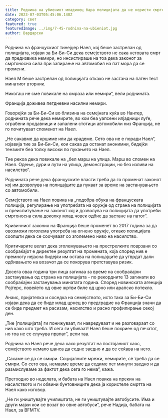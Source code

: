 ```yaml
---
title: Роднина на убиениот младинец бара полицијата да не користи смртоносно оружје
date: 2023-07-03T05:45:06.148Z
category: свет
featured: true
featuredImage: ../img/7-45-rodnina-na-ubieniot.jpg
author: Вардарски
---
```

Роднина на францускиот тинејџер Наел, кој беше застрелан од полицијата, изјави за Би-Би-Си дека семејството не сака неговата смрт да предизвика немири, но инсистираше на тоа дека законот за смртоносна сила при запирање на автомобил на пат мора да се промени.

Наел М беше застрелан од полицијата откако не застана на патен тест минатиот вторник.

Никогаш не сме повикале на омраза или немири“, вели роднината.

Франција доживеа петдневни насилни немири.

Говорејќи за Би-Би-Си во близина на семејната куќа во Нантер, роднината рече дека немирите, во кои беа уапсени илјадници луѓе, ограбени продавници и запалени стотици автомобили низ Франција, не го почитуваат споменот на Наел.

„Не сакавме да кршиме или да крадеме. Сето ова не е поради Наел“, изјавија тие за Би-Би-Си, кои сакаа да останат анонимни, бидејќи тензиите беа толку високи по пукањето на Наел.

Тие рекоа дека повикале на „бел марш на улица. Марш во спомен на Наел. Одење, дури и лути на улица, демонстрации, но без изливи на насилство“.

Роднината рече дека француските власти треба да го променат законот кој им дозволува на полицајците да пукаат за време на застанувањето со автомобили.

Семејството на Наел повика на „подобра обука на француската полиција, регулирање на употребата на оружје од страна на полицијата и преиспитување на законот кој ѝ дозволува на полицијата да употреби смртоносна сила доколку млад човек одбие да застане на патот“.

Кривичниот законик на Франција беше променет во 2017 година за да овозможи поголема употреба на огнено оружје, откако полицијата соопшти дека се соочуваат со зголемено ниво на насилство.

Критичарите велат дека зголемувањето на престрелките поврзани со сообраќајот е директен резултат на промената, која според нив е премногу нејасна бидејќи им остава на полицајците да утврдат дали одбивањето на возачот да се покорува претставува ризик.

Досега оваа година три лица загинаа за време на сообраќајни застанувања од страна на полицијата - по рекордните 13 загинати во сообраќајни застанувања минатата година. Според новинската агенција Ројтерс, повеќето од овие жртви биле од црно или арапско потекло.

Анаис, пријателка и соседка на семејството, исто така за Би-Би-Си изјави дека да се биде млад црнец во предградие на Франција значи да се биде предмет на расизам, насилство и расно профилирање секој ден.

„Тие \[полицијата] ги понижуваат, ги навредуваат и не разговараат со нив како што треба. И сега ги убиваат! Наел беше покриен од печатот, но тоа не се случува првпат“, вели таа.

Роднина на Наел рече дека како резултат на постојаниот хаос, семејството немало шанса да седне заедно и да се сеќава на него.

„Сакаме се да се смири. Социјалните мрежи, немирите, сè треба да се смири. Со сето ова, немавме време да седиме пет минути заедно и да размислуваме за фактот дека сега го нема“, кажа.

Претходно во неделата, и бабата на Наел повика на прекин на насилството и ги обвини бунтовниците дека ја користеле смртта на Наел како изговор.

„Не ги уништувајте училиштата, не ги уништувајте автобусите. Има и други мајки кои се возат во овие автобуси“, рече Надија, бабата на Наел, за BFMTV.